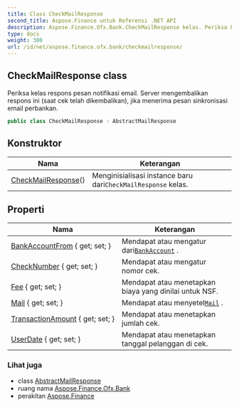```yaml
---
title: Class CheckMailResponse
second_title: Aspose.Finance untuk Referensi .NET API
description: Aspose.Finance.Ofx.Bank.CheckMailResponse kelas. Periksa kelas respons pesan notifikasi email. Server mengembalikan respons ini saat cek telah dikembalikan jika menerima pesan sinkronisasi email perbankan.
type: docs
weight: 380
url: /id/net/aspose.finance.ofx.bank/checkmailresponse/
---
```

## CheckMailResponse class

Periksa kelas respons pesan notifikasi email. Server mengembalikan respons ini (saat cek telah dikembalikan), jika menerima pesan sinkronisasi email perbankan.

```csharp
public class CheckMailResponse : AbstractMailResponse
```

## Konstruktor

| Nama | Keterangan |
| --- | --- |
| [CheckMailResponse](checkmailresponse/)() | Menginisialisasi instance baru dari`CheckMailResponse` kelas. |

## Properti

| Nama | Keterangan |
| --- | --- |
| [BankAccountFrom](../../aspose.finance.ofx.bank/checkmailresponse/bankaccountfrom/) { get; set; } | Mendapat atau mengatur dari[`BankAccount`](../../aspose.finance.ofx/bankaccount/) . |
| [CheckNumber](../../aspose.finance.ofx.bank/checkmailresponse/checknumber/) { get; set; } | Mendapat atau mengatur nomor cek. |
| [Fee](../../aspose.finance.ofx.bank/checkmailresponse/fee/) { get; set; } | Mendapat atau menetapkan biaya yang dinilai untuk NSF. |
| [Mail](../../aspose.finance.ofx.bank/checkmailresponse/mail/) { get; set; } | Mendapat atau menyetel[`Mail`](./mail/) . |
| [TransactionAmount](../../aspose.finance.ofx.bank/checkmailresponse/transactionamount/) { get; set; } | Mendapat atau menetapkan jumlah cek. |
| [UserDate](../../aspose.finance.ofx.bank/checkmailresponse/userdate/) { get; set; } | Mendapat atau menetapkan tanggal pelanggan di cek. |

### Lihat juga

* class [AbstractMailResponse](../abstractmailresponse/)
* ruang nama [Aspose.Finance.Ofx.Bank](../../aspose.finance.ofx.bank/)
* perakitan [Aspose.Finance](../../)


